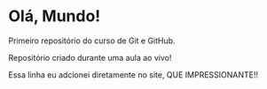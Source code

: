 # Olá, Mundo!
Primeiro repositório do curso de Git e GitHub.

Repositório criado durante uma aula ao vivo!

Essa linha eu adcionei diretamente no site, QUE IMPRESSIONANTE!!
